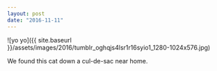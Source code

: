 ```yaml
---
layout: post
date: "2016-11-11"
---
```


![yo yo]({{ site.baseurl }}/assets/images/2016/tumblr_oghqjs4lsr1r16syio1_1280-1024x576.jpg)

We found this cat down a cul-de-sac near home.
